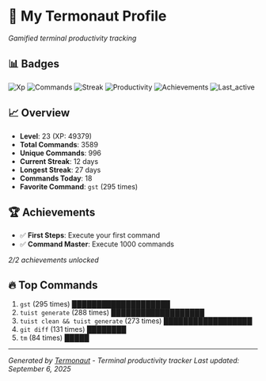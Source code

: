 # 🚀 My Termonaut Profile

*Gamified terminal productivity tracking*

## 📊 Badges

![Xp](https://img.shields.io/badge/XP-Level+23+%2849379%2F57600%29-blue?style=flat-square&logo=terminal&logoColor=white) ![Commands](https://img.shields.io/badge/Commands-3589-blue?style=flat-square&logo=terminal&logoColor=white) ![Streak](https://img.shields.io/badge/Streak-12+days-blue?style=flat-square&logo=terminal&logoColor=white) ![Productivity](https://img.shields.io/badge/Productivity-80.0%25-green?style=flat-square&logo=terminal&logoColor=white) ![Achievements](https://img.shields.io/badge/Achievements-5%2F10-blue?style=flat-square&logo=terminal&logoColor=white) ![Last_active](https://img.shields.io/badge/Last+Active-16h+ago-yellow?style=flat-square&logo=terminal&logoColor=white) 

## 📈 Overview

- **Level**: 23 (XP: 49379)
- **Total Commands**: 3589
- **Unique Commands**: 996
- **Current Streak**: 12 days
- **Longest Streak**: 27 days
- **Commands Today**: 18
- **Favorite Command**: `gst` (295 times)

## 🏆 Achievements

- ✅ **First Steps**: Execute your first command
- ✅ **Command Master**: Execute 1000 commands

*2/2 achievements unlocked*

## 🔥 Top Commands

1. `gst` (295 times) ████████████████████
2. `tuist generate` (288 times) ███████████████████
3. `tuist clean && tuist generate` (273 times) ██████████████████
4. `git diff` (131 times) ████████
5. `tm` (84 times) █████

---

*Generated by [Termonaut](https://github.com/oiahoon/termonaut) - Terminal productivity tracker*
*Last updated: September 6, 2025*
